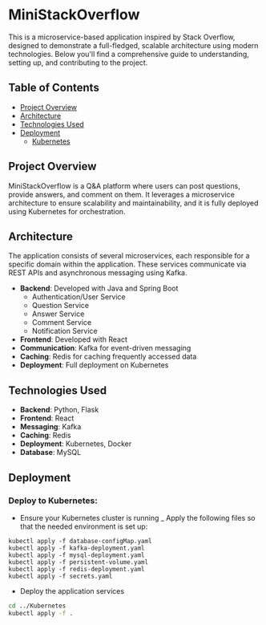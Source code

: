 # MiniStackOverflow

This is a microservice-based application inspired by Stack Overflow, designed to demonstrate a full-fledged, scalable architecture using modern technologies. Below you'll find a comprehensive guide to understanding, setting up, and contributing to the project.

## Table of Contents

- [Project Overview](#project-overview)
- [Architecture](#architecture)
- [Technologies Used](#technologies-used)
- [Deployment](#deployment)
  - [Kubernetes](#kubernetes)

## Project Overview

MiniStackOverflow is a Q&A platform where users can post questions, provide answers, and comment on them. It leverages a microservice architecture to ensure scalability and maintainability, and it is fully deployed using Kubernetes for orchestration.

## Architecture

The application consists of several microservices, each responsible for a specific domain within the application. These services communicate via REST APIs and asynchronous messaging using Kafka.

- **Backend**: Developed with Java and Spring Boot
  - Authentication/User Service
  - Question Service
  - Answer Service
  - Comment Service
  - Notification Service
- **Frontend**: Developed with React
- **Communication**: Kafka for event-driven messaging
- **Caching**: Redis for caching frequently accessed data
- **Deployment**: Full deployment on Kubernetes

## Technologies Used

- **Backend**: Python, Flask
- **Frontend**: React
- **Messaging**: Kafka
- **Caching**: Redis
- **Deployment**: Kubernetes, Docker
- **Database**: MySQL


## Deployment

### Deploy to Kubernetes:

- Ensure your Kubernetes cluster is running
_ Apply the following files so that the needed environment is set up:
```bask
kubectl apply -f database-configMap.yaml
kubectl apply -f kafka-deployment.yaml
kubectl apply -f mysql-deployment.yaml
kubectl apply -f persistent-volume.yaml
kubectl apply -f redis-deployment.yaml
kubectl apply -f secrets.yaml
```
- Deploy the application services
```bash
cd ../Kubernetes
kubectl apply -f .
```
